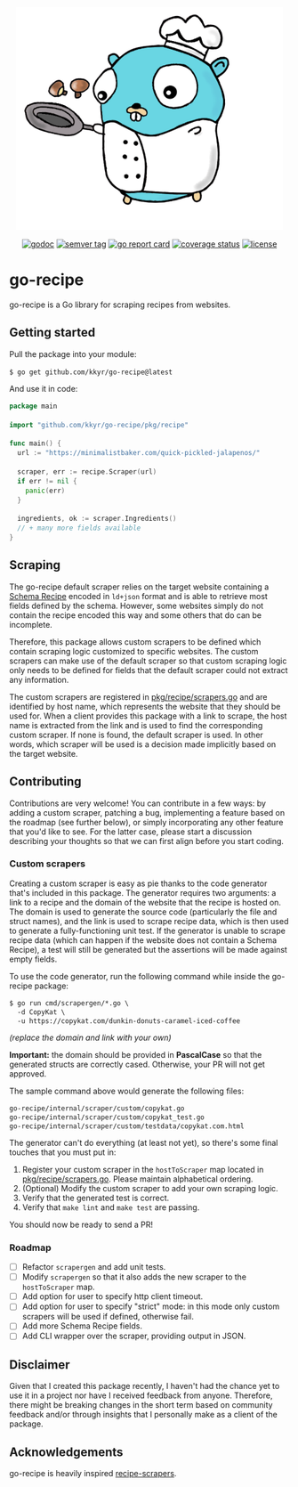 <p align="center">
    <img src="logo.png" alt="go-recipe-logo" title="go-recipe" class="img-responsive" />
</p>

<p align="center">
    <a href="https://pkg.go.dev/github.com/kkyr/go-recipe?tab=doc"><img src="https://img.shields.io/badge/go.dev-reference-007d9c?logo=go&logoColor=white" alt="godoc" title="godoc"/></a>
    <a href="https://github.com/kkyr/go-recipe/tags"><img src="https://img.shields.io/github/v/tag/kkyr/go-recipe" alt="semver tag" title="semver tag"/></a>
    <a href="https://goreportcard.com/report/github.com/kkyr/go-recipe"><img src="https://goreportcard.com/badge/github.com/kkyr/go-recipe" alt="go report card" title="go report card"/></a>
    <a href="https://coveralls.io/github/kkyr/go-recipe?branch=main"><img src="https://coveralls.io/repos/github/kkyr/go-recipe/badge.svg?branch=main" alt="coverage status" title="coverage status"/></a>
    <a href="https://github.com/kkyr/go-recipe/blob/main/LICENSE"><img src="https://img.shields.io/github/license/kkyr/go-recipe" alt="license" title="license"/></a>
</p>

# go-recipe

go-recipe is a Go library for scraping recipes from websites.

## Getting started

Pull the package into your module:

`$ go get github.com/kkyr/go-recipe@latest`

And use it in code:

```go
package main

import "github.com/kkyr/go-recipe/pkg/recipe"

func main() {
  url := "https://minimalistbaker.com/quick-pickled-jalapenos/"
	
  scraper, err := recipe.Scraper(url)
  if err != nil {
	panic(err)
  }
	
  ingredients, ok := scraper.Ingredients() 
  // + many more fields available
}
```

## Scraping

The go-recipe default scraper relies on the target website containing a [Schema Recipe](https://schema.org/Recipe) encoded in `ld+json` format and is able to retrieve most fields defined by the schema. However, some websites simply do not contain the recipe encoded this way and some others that do can be incomplete.

Therefore, this package allows custom scrapers to be defined which contain scraping logic customized to specific websites. The custom scrapers can make use of the default scraper so that custom scraping logic only needs to be defined for fields that the default scraper could not extract any information.

The custom scrapers are registered in [pkg/recipe/scrapers.go](/pkg/recipe/scrapers.go) and are identified by host name, which represents the website that they should be used for. When a client provides this package with a link to scrape, the host name is extracted from the link and is used to find the corresponding custom scraper. If none is found, the default scraper is used. In other words, which scraper will be used is a decision made implicitly based on the target website.

## Contributing

Contributions are very welcome! You can contribute in a few ways: by adding a custom scraper, patching a bug, implementing a feature based on the roadmap (see further below), or simply incorporating any other feature that you'd like to see. For the latter case, please start a discussion describing your thoughts so that we can first align before you start coding.

### Custom scrapers

Creating a custom scraper is easy as pie thanks to the code generator that's included in this package. The generator requires two arguments: a link to a recipe and the domain of the website that the recipe is hosted on. The domain is used to generate the source code (particularly the file and struct names), and the link is used to scrape recipe data, which is then used to generate a fully-functioning unit test. If the generator is unable to scrape recipe data (which can happen if the website does not contain a Schema Recipe), a test will still be generated but the assertions will be made against empty fields.

To use the code generator, run the following command while inside the go-recipe package:

```shell
$ go run cmd/scrapergen/*.go \
  -d CopyKat \
  -u https://copykat.com/dunkin-donuts-caramel-iced-coffee
```

_(replace the domain and link with your own)_

**Important:** the domain should be provided in **PascalCase** so that the generated structs are correctly cased. Otherwise, your PR will not get approved.

The sample command above would generate the following files:

```shell
go-recipe/internal/scraper/custom/copykat.go
go-recipe/internal/scraper/custom/copykat_test.go
go-recipe/internal/scraper/custom/testdata/copykat.com.html
```

The generator can't do everything (at least not yet), so there's some final touches that you must put in:
1. Register your custom scraper in the `hostToScraper` map located in [pkg/recipe/scrapers.go](/pkg/recipe/scrapers.go). Please maintain alphabetical ordering.
2. (Optional) Modify the custom scraper to add your own scraping logic.
3. Verify that the generated test is correct.
4. Verify that `make lint` and `make test` are passing.

You should now be ready to send a PR!

### Roadmap

- [ ] Refactor `scrapergen` and add unit tests.
- [ ] Modify `scrapergen` so that it also adds the new scraper to the `hostToScraper` map.
- [ ] Add option for user to specify http client timeout.
- [ ] Add option for user to specify "strict" mode: in this mode only custom scrapers will be used if defined, otherwise fail.
- [ ] Add more Schema Recipe fields.
- [ ] Add CLI wrapper over the scraper, providing output in JSON.

## Disclaimer

Given that I created this package recently, I haven't had the chance yet to use it in a project nor have I received feedback from anyone. Therefore, there might be breaking changes in the short term based on community feedback and/or through insights that I personally make as a client of the package.

## Acknowledgements

go-recipe is heavily inspired [recipe-scrapers](https://github.com/hhursev/recipe-scrapers).
